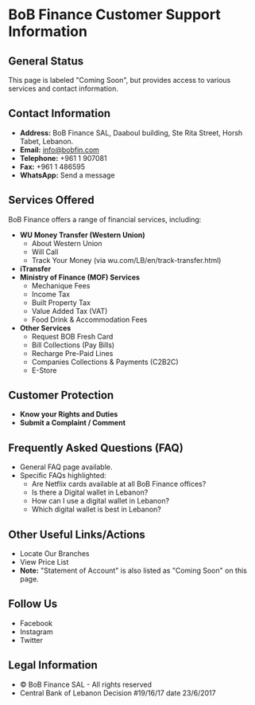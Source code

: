 # BoB Finance Customer Support Information

## General Status

This page is labeled "Coming Soon", but provides access to various services and contact information.

## Contact Information

*   **Address:** BoB Finance SAL, Daaboul building, Ste Rita Street, Horsh Tabet, Lebanon.
*   **Email:** info@bobfin.com
*   **Telephone:** +961 1 907081
*   **Fax:** +961 1 486595
*   **WhatsApp:** Send a message

## Services Offered

BoB Finance offers a range of financial services, including:

*   **WU Money Transfer (Western Union)**
    *   About Western Union
    *   Will Call
    *   Track Your Money (via wu.com/LB/en/track-transfer.html)
*   **iTransfer**
*   **Ministry of Finance (MOF) Services**
    *   Mechanique Fees
    *   Income Tax
    *   Built Property Tax
    *   Value Added Tax (VAT)
    *   Food Drink & Accommodation Fees
*   **Other Services**
    *   Request BOB Fresh Card
    *   Bill Collections (Pay Bills)
    *   Recharge Pre-Paid Lines
    *   Companies Collections & Payments (C2B2C)
    *   E-Store

## Customer Protection

*   **Know your Rights and Duties**
*   **Submit a Complaint / Comment**

## Frequently Asked Questions (FAQ)

*   General FAQ page available.
*   Specific FAQs highlighted:
    *   Are Netflix cards available at all BoB Finance offices?
    *   Is there a Digital wallet in Lebanon?
    *   How can I use a digital wallet in Lebanon?
    *   Which digital wallet is best in Lebanon?

## Other Useful Links/Actions

*   Locate Our Branches
*   View Price List
*   **Note:** "Statement of Account" is also listed as "Coming Soon" on this page.

## Follow Us

*   Facebook
*   Instagram
*   Twitter

## Legal Information

*   © BoB Finance SAL - All rights reserved
*   Central Bank of Lebanon Decision #19/16/17 date 23/6/2017
